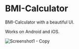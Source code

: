 # BMI-Calculator

BMI-Calculator with a beautiful UI.

Works on Android and iOS.

![Screenshot1 - Copy](https://user-images.githubusercontent.com/50948920/79322710-d4935200-7f2a-11ea-83ab-2243f615f40a.jpg)
